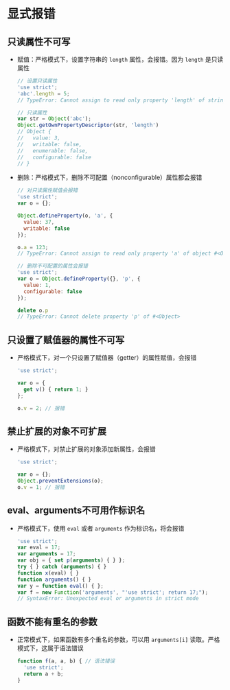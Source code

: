 # 显式报错

## 只读属性不可写

  - 赋值：严格模式下，设置字符串的 `length` 属性，会报错。因为 `length` 是只读属性

    ```js
    // 设置只读属性
    'use strict';
    'abc'.length = 5;
    // TypeError: Cannot assign to read only property 'length' of string 'abc'
    ```

    ```js
    // 只读属性
    var str = Object('abc');
    Object.getOwnPropertyDescriptor(str, 'length')
    // Object {
    //   value: 3,
    //   writable: false,
    //   enumerable: false,
    //   configurable: false
    // }
    ```

  - 删除：严格模式下，删除不可配置（nonconfigurable）属性都会报错

    ```js
    // 对只读属性赋值会报错
    'use strict';
    var o = {};

    Object.defineProperty(o, 'a', {
      value: 37,
      writable: false
    });

    o.a = 123;
    // TypeError: Cannot assign to read only property 'a' of object #<Object>

    // 删除不可配置的属性会报错
    'use strict';
    var o = Object.defineProperty({}, 'p', {
      value: 1,
      configurable: false
    });

    delete o.p
    // TypeError: Cannot delete property 'p' of #<Object>
    ```

## 只设置了赋值器的属性不可写

  - 严格模式下，对一个只设置了赋值器（getter）的属性赋值，会报错

    ```js
    'use strict';

    var o = {
      get v() { return 1; }
    };

    o.v = 2; // 报错
    ```

## 禁止扩展的对象不可扩展

  - 严格模式下，对禁止扩展的对象添加新属性，会报错

    ```js
    'use strict';

    var o = {};
    Object.preventExtensions(o);
    o.v = 1; // 报错
    ```

## eval、arguments不可用作标识名

  - 严格模式下，使用 `eval` 或者 `arguments` 作为标识名，将会报错

    ```js
    'use strict';
    var eval = 17;
    var arguments = 17;
    var obj = { set p(arguments) { } };
    try { } catch (arguments) { }
    function x(eval) { }
    function arguments() { }
    var y = function eval() { };
    var f = new Function('arguments', "'use strict'; return 17;");
    // SyntaxError: Unexpected eval or arguments in strict mode
    ```

## 函数不能有重名的参数

  - 正常模式下，如果函数有多个重名的参数，可以用 `arguments[i]` 读取。严格模式下，这属于语法错误

    ```js
    function f(a, a, b) { // 语法错误
      'use strict';
      return a + b;
    }
    ```
